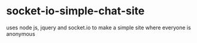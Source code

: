 # socket-io-simple-chat-site
uses node js, jquery and socket.io to make a simple site where everyone is anonymous
